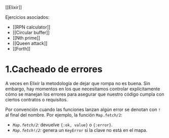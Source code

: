 [[Elixir]]

Ejercicios asociados:
+ [[RPN calculator]]
+ [[Circular buffer]]
+ [[Nth prime]]
+ [[Queen attack]]
+ [[Forth]]

# 1.Cacheado de errores
A veces en Elixir la metodología de dejar que rompa no es buena. Sin embargo, hay momentos en los que necesitamos controlar explícitamente cómo se manejan los errores para asegurar que nuestro código cumpla con ciertos contratos o requisitos.

Por convención cuando las funciones lanzan algún error se denotan con `!` al final del nombre. Por ejemplo, la función `Map.fetch/2`:
+ *`Map.fetch/2`:* devuelve `{:ok, value}` o `{:error}`.
+ *`Map.fetch!/2`:* genera un `KeyError` si la clave no está en el mapa.